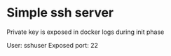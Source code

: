 # Simple ssh server 

Private key is exposed in docker logs during init phase

User: sshuser
Exposed port: 22